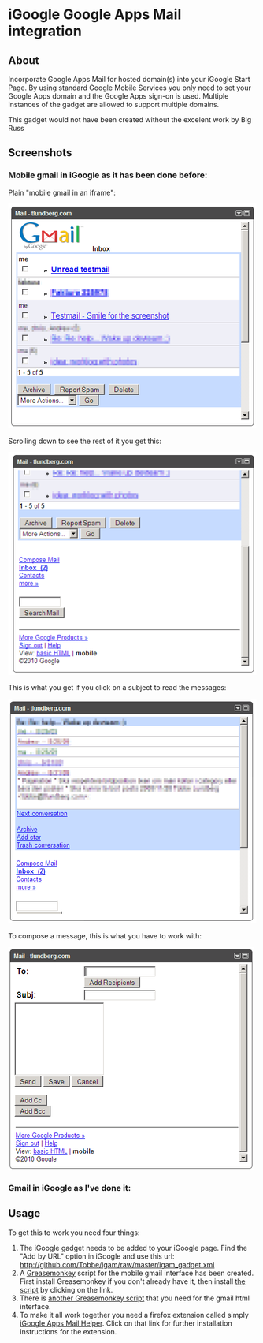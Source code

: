 iGoogle Google Apps Mail integration
====================================

About
-----

Incorporate Google Apps Mail for hosted domain(s) into your iGoogle Start
Page. By using standard Google Mobile Services you only need to set your
Google Apps domain and the Google Apps sign-on is used. Multiple instances of
the gadget are allowed to support multiple domains.

This gadget would not have been created without the excelent work by Big Russ

Screenshots
-----------

### Mobile gmail in iGoogle as it has been done before: ###

Plain "mobile gmail in an iframe":

![Mobile gmail displayed in a simple iframe igoogle-gadget](readme_images/no_igam_gadget.png)


Scrolling down to see the rest of it you get this:

![Rest of "plain mobile gmail in an iframe" interface](readme_images/no_igam_gadget2.png)


This is what you get if you click on a subject to read the messages:

![Mobile message view](readme_images/no_igam_message.png)


To compose a message, this is what you have to work with:

![Mobile compose message view](readme_images/no_igam_compose.png)


### Gmail in iGoogle as I've done it: ###


Usage
-----

To get this to work you need four things:
1.  The iGoogle gadget needs to be added to your iGoogle page. Find the "Add by
        URL" option in iGoogle and use this url:
		http://github.com/Tobbe/igam/raw/master/igam_gadget.xml 
2.  A [Greasemonkey](http://www.greasespot.net/) script for the mobile gmail
        interface has been created. First install Greasemonkey if you don't
		already have it, then install [the script](http://github.com/Tobbe/igam/raw/master/igoogle_google_apps_mobile/igoogle_google_apps_mobile.user.js) by clicking on the link.
3.  There is [another Greasemonkey script](http://github.com/Tobbe/igam/raw/master/igoogle_google_apps_html/igoogle_google_apps_html.user.js) that you need for the gmail html interface.
4.  To make it all work together you need a firefox extension called simply [iGoogle Apps Mail Helper](http://github.com/Tobbe/igam/tree/master/igamh/). Click on that link for further installation instructions for the extension.

